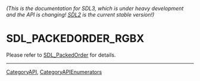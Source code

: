 ###### (This is the documentation for SDL3, which is under heavy development and the API is changing! [SDL2](https://wiki.libsdl.org/SDL2/) is the current stable version!)
# SDL_PACKEDORDER_RGBX

Please refer to [SDL_PackedOrder](SDL_PackedOrder) for details.

----
[CategoryAPI](CategoryAPI), [CategoryAPIEnumerators](CategoryAPIEnumerators)

